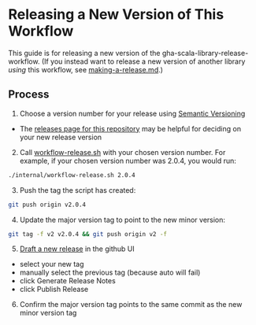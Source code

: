 # Releasing a New Version of This Workflow

This guide is for releasing a new version of the gha-scala-library-release-workflow. (If you instead want to release a new version of another library *using* this workflow, see [making-a-release.md](./making-a-release.md).)

## Process

1. Choose a version number for your release using [Semantic Versioning](https://semver.org/)

  - The [releases page for this repository](https://github.com/guardian/gha-scala-library-release-workflow/releases) may be helpful for deciding on your new release version

2. Call [workflow-release.sh](../internal/workflow-release.sh) with your chosen version number. For example, if your chosen version number was 2.0.4, you would run:

  ```sh
  ./internal/workflow-release.sh 2.0.4
  ```

3. Push the tag the script has created:

  ```sh
  git push origin v2.0.4
  ```

4. Update the major version tag to point to the new minor version:

  ```sh
  git tag -f v2 v2.0.4 && git push origin v2 -f
  ```

5. [Draft a new release](https://github.com/guardian/gha-scala-library-release-workflow/releases/new) in the github UI

  - select your new tag
  - manually select the previous tag (because auto will fail)
  - click Generate Release Notes
  - click Publish Release

6. Confirm the major version tag points to the same commit as the new minor version tag
